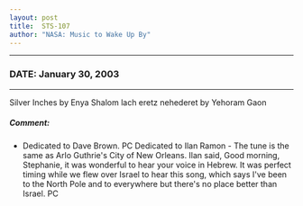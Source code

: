 ```yaml
---
layout: post
title:  STS-107
author: "NASA: Music to Wake Up By"
---
```


----
### DATE: January 30, 2003
----
Silver Inches by Enya
Shalom lach eretz nehederet by Yehoram Gaon

##### Comment:
* Dedicated to Dave Brown. PC
Dedicated to Ilan Ramon - The tune is the same as Arlo Guthrie's City of New Orleans. Ilan said, Good morning, Stephanie, it was wonderful to hear your voice in Hebrew. It was perfect timing while we flew over Israel to hear this song, which says I've been to the North Pole and to everywhere but there's no place better than Israel. PC

